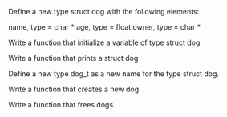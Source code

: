 Define a new type struct dog with the following elements:

name, type = char *
age, type = float
owner, type = char *

Write a function that initialize a variable of type struct dog

Write a function that prints a struct dog

Define a new type dog_t as a new name for the type struct dog.

Write a function that creates a new dog

Write a function that frees dogs.
